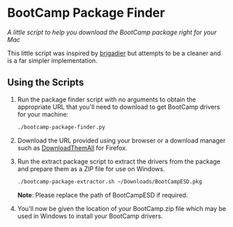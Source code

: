 # BootCamp Package Finder

*A little script to help you download the BootCamp package right for your Mac*

This little script was inspired by [brigadier](https://github.com/timsutton/brigadier)
but attempts to be a cleaner and is a far simpler implementation.

## Using the Scripts

1. Run the package finder script with no arguments to obtain the appropriate 
   URL that you'll need to download to get BootCamp drivers for your machine:

    ```bash
    ./bootcamp-package-finder.py
    ```

2. Download the URL provided using your browser or a download manager such as
   [DownloadThemAll](http://www.downthemall.net/) for Firefox.

3. Run the extract package script to extract the drivers from the package
   and prepare them as a ZIP file for use on Windows.

    ```bash
    ./bootcamp-package-extractor.sh ~/Downloads/BootCampESD.pkg
    ```

    **Note**: Please replace the path of BootCampESD if required.

4. You'll now be given the location of your BootCamp.zip file which may be used
   in Windows to install your BootCamp drivers.
